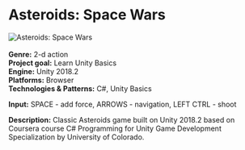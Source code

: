 # Asteroids: Space Wars
![Asteroids: Space Wars](https://github.com/Cocaine4ik/Asteroids-Space-Wars/assets/35273835/7c088ec9-5a13-412b-85cd-2639a786a2e4)
<br><br>
**Genre:** 2-d action<br>
**Project goal:** Learn Unity Basics<br>
**Engine:** Unity 2018.2 <br>
**Platforms:** Browser <br>
**Technologies & Patterns:** C#, Unity Basics

**Input:** SPACE - add force, ARROWS - navigation, LEFT CTRL - shoot<br>

**Description:** Classic Asteroids game built on Unity 2018.2 based on Coursera course C# Programming for Unity Game Development Specialization by University of Colorado.
<br> <br>
